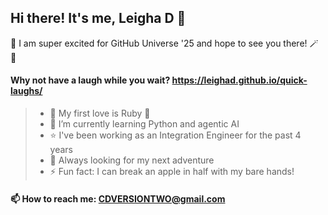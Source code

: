 ## Hi there! It's me, Leigha D 👋

🤖 I am super excited for GitHub Universe '25 and hope to see you there! 🪄 💫

#### Why not have a laugh while you wait? https://leighad.github.io/quick-laughs/

> - 💟 My first love is Ruby 💎
> - 🌱 I’m currently learning Python and agentic AI
> - ⭐ I've been working as an Integration Engineer for the past 4 years
> - 🔭 Always looking for my next adventure
> - ⚡ Fun fact: I can break an apple in half with my bare hands!

#### 📫 How to reach me: CDVERSIONTWO@gmail.com

<!--
**leighad/leighad** is a ✨ _special_ ✨ repository because its `README.md` (this file) appears on your GitHub profile.

Here are some ideas to get you started:

- 👯 I’m looking to collaborate on ...
- 🤔 I’m looking for help with ...
- 💬 Ask me about ...
- 😄 Pronouns: ...
- ⚡ Fun fact: ...
-->

